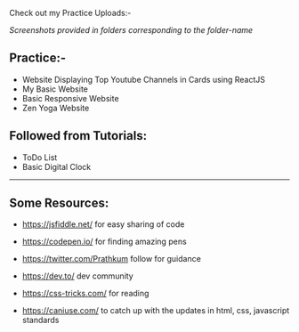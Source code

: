 Check out my Practice Uploads:-

*Screenshots provided in folders corresponding to the folder-name*
## Practice:-
* Website Displaying Top Youtube Channels in Cards using ReactJS
* My Basic Website
* Basic Responsive Website
* Zen Yoga Website

## Followed from Tutorials:
* ToDo List
* Basic Digital Clock
--------------------------------------------------------------------------------------------------------------------------------------

## Some Resources: 
* https://jsfiddle.net/ 
   for easy sharing of code
   
* https://codepen.io/
for finding amazing pens

* https://twitter.com/Prathkum 
follow for guidance

* https://dev.to/ 
dev community

* https://css-tricks.com/ 
for reading

* https://caniuse.com/ 
to catch up with the updates in html, css, javascript standards


